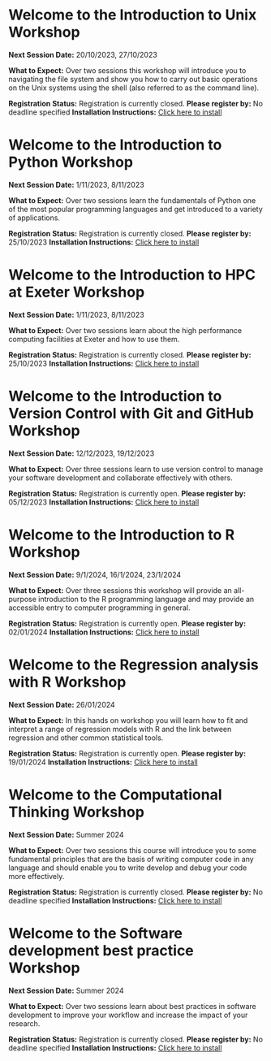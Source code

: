 # Welcome to the Introduction to Unix Workshop
**Next Session Date:** 20/10/2023, 27/10/2023

**What to Expect:**
Over two sessions this workshop will introduce you to navigating the file system and show you how to carry out basic operations on the Unix systems using the shell (also referred to as the command line).

**Registration Status:** Registration is currently closed.
**Please register by:** No deadline specified
**Installation Instructions:** [Click here to install]( https://uniexeterrse.github.io/intro-unix-shell/setup.html)

# Welcome to the Introduction to Python Workshop
**Next Session Date:** 1/11/2023, 8/11/2023

**What to Expect:**
Over two sessions learn the fundamentals of Python one of the most popular programming languages and get introduced to a variety of applications.

**Registration Status:** Registration is currently closed.
**Please register by:** 25/10/2023
**Installation Instructions:** [Click here to install]( https://uniexeterrse.github.io/intro-to-python/setup.html)

# Welcome to the Introduction to HPC at Exeter Workshop
**Next Session Date:** 1/11/2023, 8/11/2023

**What to Expect:**
Over two sessions learn about the high performance computing facilities at Exeter and how to use them.

**Registration Status:** Registration is currently closed.
**Please register by:** 25/10/2023
**Installation Instructions:** [Click here to install](https://uniexeterrse.github.io/intro-to-isca/setup.html)

# Welcome to the Introduction to Version Control with Git and GitHub Workshop
**Next Session Date:** 12/12/2023, 19/12/2023

**What to Expect:**
Over three sessions learn to use version control to manage your software development and collaborate effectively with others.

**Registration Status:** Registration is currently open.
**Please register by:** 05/12/2023
**Installation Instructions:** [Click here to install](https://uniexeterrse.github.io/intro-version-control/setup.html)

# Welcome to the Introduction to R Workshop
**Next Session Date:**  9/1/2024, 16/1/2024, 23/1/2024

**What to Expect:**
Over three sessions this workshop will provide an all-purpose introduction to the R programming language and may provide an accessible entry to computer programming in general.

**Registration Status:** Registration is currently open.
**Please register by:** 02/01/2024
**Installation Instructions:** [Click here to install](https://uniexeterrse.github.io/intro-to-r/setup.html)

# Welcome to the Regression analysis with R Workshop
**Next Session Date:** 26/01/2024

**What to Expect:**
In this hands on workshop you will learn how to fit and interpret a range of regression models with R and the link between regression and other common statistical tools.

**Registration Status:** Registration is currently open.
**Please register by:** 19/01/2024
**Installation Instructions:** [Click here to install](https://uniexeterrse.github.io/intro-to-r/setup.html)

# Welcome to the Computational Thinking Workshop
**Next Session Date:** Summer 2024

**What to Expect:**
Over two sessions this course will introduce you to some fundamental principles that are the basis of writing computer code in any language and should enable you to write develop and debug your code more effectively.

**Registration Status:** Registration is currently closed.
**Please register by:** No deadline specified
**Installation Instructions:** [Click here to install]( )

# Welcome to the Software development best practice Workshop
**Next Session Date:**  Summer 2024

**What to Expect:**
Over two sessions learn about best practices in software development to improve your workflow and increase the impact of your research.

**Registration Status:** Registration is currently closed.
**Please register by:** No deadline specified
**Installation Instructions:** [Click here to install](nan)

